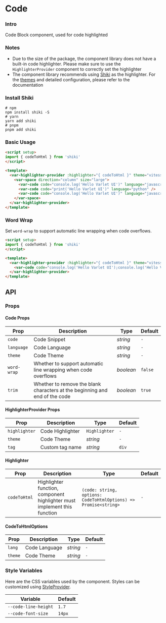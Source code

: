 # Code

### Intro

Code Block component, used for code highlighted

### Notes

- Due to the size of the package, the component library does not have a built-in code highlighter. Please make sure to use the `HighlighterProvider` component to correctly set the highlighter
- The component library recommends using [Shiki](https://shiki.tmrs.site/) as the highlighter. For the [themes](https://shiki.tmrs.site/themes) and detailed configuration, please refer to the documentation

### Install Shiki

```shell
# npm
npm install shiki -S
# yarn
yarn add shiki
# pnpm
pnpm add shiki
```

### Basic Usage

```html
<script setup>
import { codeToHtml } from 'shiki'
</script>

<template>
  <var-highlighter-provider :highlighter="{ codeToHtml }" theme="vitesse-light">
    <var-space direction="column" size="large">
      <var-code code="console.log('Hello Varlet UI')" language="javascript" />
      <var-code code="print('Hello Varlet UI')" language="python" />
      <var-code code="console.log('Hello Varlet UI')" language="javascript" theme="github-light" />
    </var-space>
  </var-highlighter-provider>
</template>
```

### Word Wrap

Set `word-wrap` to support automatic line wrapping when code overflows.

```html
<script setup>
import { codeToHtml } from 'shiki'
</script>

<template>
  <var-highlighter-provider :highlighter="{ codeToHtml }" theme="vitesse-light">
    <var-code code="console.log('Hello Varlet UI');console.log('Hello Varlet UI');" language="javascript" word-wrap />
  </var-highlighter-provider>
</template>
```

## API

### Props

#### Code Props

| Prop | Description | Type | Default |
|------------------|-------------------------------------------------------------|-----------------|------------------|
| `code`           | Code Snippet                                                      | _string_       | `-`              |
| `language`       | Code Language                                                         | _string_       | `-`              |
| `theme`          | Code Theme                                                         | _string_       | `-`              |
| `word-wrap`          | Whether to support automatic line wrapping when code overflows                                                         | _boolean_       | `false`              |
| `trim`           | Whether to remove the blank characters at the beginning and end of the code    | _boolean_      | `true`           |

#### HighlighterProvider Props

| Prop | Description | Type | Default |
|------------------|--------------------------------------------------------------|----------------|------------------|
| `highlighter`    | Code Highlighter                                                       | `Highlighter`   | `-`              |
| `theme`          | Code Theme                                                         | _string_       | `-`              |
| `tag`            | Custom tag name                                                  | _string_       | `div`              |

#### Highlighter

| Prop | Description | Type | Default |
| ------ | ------ | ------ | ------ |
| `codeToHtml` | Highlighter function, component highlighter must implement this function | `(code: string, options: CodeToHtmlOptions) => Promise<string>` | `-`

#### CodeToHtmlOptions

| Prop | Description | Type | Default |
| ------ | ------ | ------ | ------ |
| `lang` | Code Language | _string_ | `-` |
| `theme` | Code Theme | _string_ | `-` |

### Style Variables

Here are the CSS variables used by the component. Styles can be customized using [StyleProvider](#/en-US/style-provider).

| Variable | Default |
| --- | --- |
| `--code-line-height` | `1.7` |
| `--code-font-size` | `14px` |
